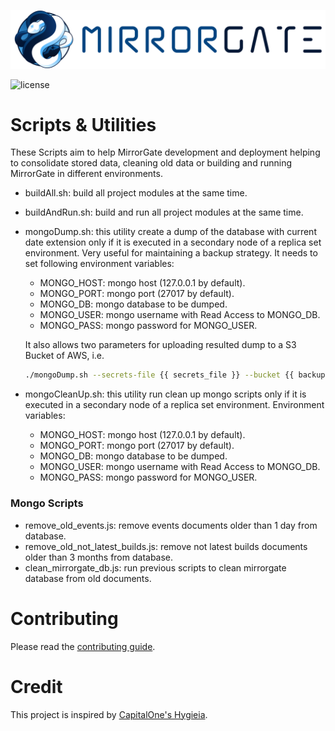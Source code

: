 ![MirrorGate](../mirrorgate-docs/src/assets/img/logo.png)

![license](https://img.shields.io/github/license/BBVA/mirrorgate.svg)

# Scripts & Utilities

These Scripts aim to help MirrorGate development and deployment helping to consolidate stored data, cleaning old data or building and running MirrorGate in different environments.

* buildAll.sh: build all project modules at the same time.
* buildAndRun.sh: build and run all project modules at the same time.
* mongoDump.sh: this utility create a dump of the database with current date extension only if it is executed in a secondary node of a replica set environment. Very useful for maintaining a backup strategy. It needs to set following environment variables:
  *  MONGO_HOST: mongo host (127.0.0.1 by default).
  *  MONGO_PORT: mongo port (27017 by default).
  *  MONGO_DB: mongo database to be dumped.
  *  MONGO_USER: mongo username with Read Access to MONGO_DB.
  *  MONGO_PASS: mongo password for MONGO_USER.

  It also allows two parameters for uploading resulted dump to a S3 Bucket of AWS, i.e.

  ```sh
  ./mongoDump.sh --secrets-file {{ secrets_file }} --bucket {{ backups_bucket }}
  ```
* mongoCleanUp.sh: this utility run clean up mongo scripts only if it is executed in a secondary node of a replica set environment. Environment variables:
  *  MONGO_HOST: mongo host (127.0.0.1 by default).
  *  MONGO_PORT: mongo port (27017 by default).
  *  MONGO_DB: mongo database to be dumped.
  *  MONGO_USER: mongo username with Read Access to MONGO_DB.
  *  MONGO_PASS: mongo password for MONGO_USER.

### Mongo Scripts

* remove_old_events.js: remove events documents older than 1 day from database.
* remove_old_not_latest_builds.js: remove not latest builds documents older than 3 months from database.
* clean_mirrorgate_db.js: run previous scripts to clean mirrorgate database from old documents.

# Contributing

Please read the [contributing guide](../CONTRIBUTING.md).

# Credit

This project is inspired by [CapitalOne's Hygieia](https://github.com/capitalone/Hygieia).